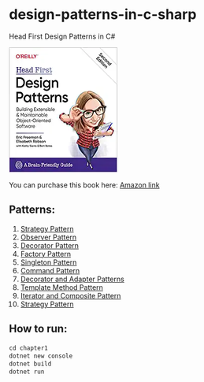 # design-patterns-in-c-sharp
Head First Design Patterns in C#

[![Book Cover](/book_cover.webp)](https://amzn.to/3tQ1ZLK)

You can purchase this book here: [Amazon link](https://amzn.to/3tQ1ZLK)

## Patterns:
1. [Strategy Pattern](/chapter1/)
1. [Observer Pattern](/chapter2/)
1. [Decorator Pattern](/chapter3/)
1. [Factory Pattern](/chapter4/)
1. [Singleton Pattern](/chapter5/)
1. [Command Pattern](/chapter6/)
1. [Decorator and Adapter Patterns](/chapter7/)
1. [Template Method Pattern](/chapter8/)
1. [Iterator and Composite Pattern](/chapter9/)
1. [Strategy Pattern](/chapter10/)

## How to run:
```
cd chapter1
dotnet new console
dotnet build
dotnet run
```